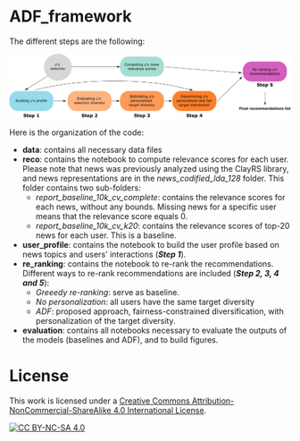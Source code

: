 # ADF_framework

The different steps are the following:

![ADF_workflow](workflow.png)




Here is the organization of the code:
* **data**: contains all necessary data files
* **reco**: contains the notebook to compute relevance scores for each user. Please note that news was previously analyzed using the ClayRS library, and news representations are in the *news_codified_lda_128* folder. This folder contains two sub-folders:
  * *report_baseline_10k_cv_complete*: contains the relevance scores for each news, without any bounds. Missing news for a specific user means that the relevance score equals 0.
  * *report_baseline_10k_cv_k20*: contains the relevance scores of top-20 news for each user. This is a baseline. 
* **user_profile**: contains the notebook to build the user profile based on news topics and users' interactions (***Step 1***).
* **re_ranking**: contains the notebook to re-rank the recommendations. Different ways to re-rank recommendations are included (***Step 2, 3, 4 and 5***):
  * *Greeedy re-ranking*: serve as baseline.
  * *No personalization*: all users have the same target diversity
  * *ADF*: proposed approach, fairness-constrained diversification, with personalization of the target diversity.
* **evaluation**: contains all notebooks necessary to evaluate the outputs of the models (baselines and ADF), and to build figures.

# License

This work is licensed under a [Creative Commons Attribution-NonCommercial-ShareAlike 4.0 International License](http://creativecommons.org/licenses/by-nc-sa/4.0/).

[![CC BY-NC-SA 4.0](https://licensebuttons.net/l/by-nc-sa/4.0/88x31.png)](http://creativecommons.org/licenses/by-nc-sa/4.0/)

